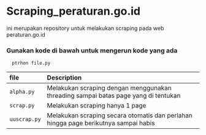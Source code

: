 # Scraping_peraturan.go.id
 ini merupakan repository untuk melakukan scraping pada web peraturan.go.id

### Gunakan kode di bawah untuk mengerun kode yang ada

```
  ptrhon file.py
```

| file | Description                |
| :-------- | :------------------------- |
| `alpha.py` | Melakukan scraping dengan menggunakan threading sampai batas page yang di tentukan |
| `scrap.py` | Melakukan scraping hanya 1 page |
| `uuscrap.py` | Melakukan scraping secara otomatis dan perlahan hingga page berikutnya sampai habis |
